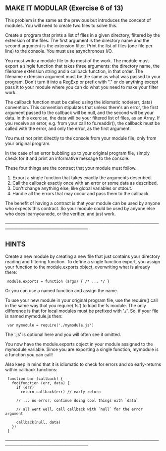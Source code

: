 ## MAKE IT MODULAR (Exercise 6 of 13)

This problem is the same as the previous but introduces the concept of
modules. You will need to create two files to solve this.

Create a program that prints a list of files in a given directory,
filtered by the extension of the files. The first argument is the
directory name and the second argument is the extension filter. Print the
list of files (one file per line) to the console. You must use
asynchronous I/O.

You must write a module file to do most of the work. The module must
export a single function that takes three arguments: the directory name,
the filename extension string and a callback function, in that order. The
filename extension argument must be the same as what was passed to your
program. Don't turn it into a RegExp or prefix with "." or do anything
except pass it to your module where you can do what you need to make your
filter work.

The callback function must be called using the idiomatic node(err, data)
convention. This convention stipulates that unless there's an error, the
first argument passed to the callback will be null, and the second will be
your data. In this exercise, the data will be your filtered list of files,
as an Array. If you receive an error, e.g. from your call to
fs.readdir(), the callback must be called with the error, and only the
error, as the first argument.

You must not print directly to the console from your module file, only
from your original program.

In the case of an error bubbling up to your original program file, simply
check for it and print an informative message to the console.

These four things are the contract that your module must follow.

1.  Export a single function that takes exactly the arguments described.
2.  Call the callback exactly once with an error or some data as described.
3.  Don't change anything else, like global variables or stdout.
4.  Handle all the errors that may occur and pass them to the callback.

The benefit of having a contract is that your module can be used by anyone
who expects this contract. So your module could be used by anyone else who
does learnyounode, or the verifier, and just work.

─────────────────────────────────────────────────────────────────────────────

## HINTS

Create a new module by creating a new file that just contains your
directory reading and filtering function. To define a single function
export, you assign your function to the module.exports object, overwriting
what is already there:

     module.exports = function (args) { /* ... */ }

Or you can use a named function and assign the name.

To use your new module in your original program file, use the require()
call in the same way that you require('fs') to load the fs module. The
only difference is that for local modules must be prefixed with './'. So,
if your file is named mymodule.js then:

     var mymodule = require('./mymodule.js')

The '.js' is optional here and you will often see it omitted.

You now have the module.exports object in your module assigned to the
mymodule variable. Since you are exporting a single function, mymodule is
a function you can call!

Also keep in mind that it is idiomatic to check for errors and do
early-returns within callback functions:

     function bar (callback) {
       foo(function (err, data) {
         if (err)
           return callback(err) // early return

         // ... no error, continue doing cool things with `data`

         // all went well, call callback with `null` for the error argument

         callback(null, data)
       })
     }

─────────────────────────────────────────────────────────────────────────────
